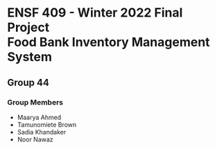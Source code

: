 # ENSF 409 - Winter 2022 Final Project <br> Food Bank Inventory Management System <br>
## Group 44



### Group Members
  -  Maarya Ahmed
  -  Tamunomiete Brown
  -  Sadia Khandaker
  -  Noor Nawaz
